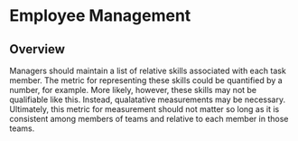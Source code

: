 # Employee Management
## Overview

Managers should maintain a list of relative skills associated with each task member. The metric for representing these skills could be quantified by a number, for example. More likely, however, these skills may not be qualifiable like this. Instead, qualatative measurements may be necessary. Ultimately, this metric for measurement should not matter so long as it is consistent among members of teams and relative to each member in those teams.
